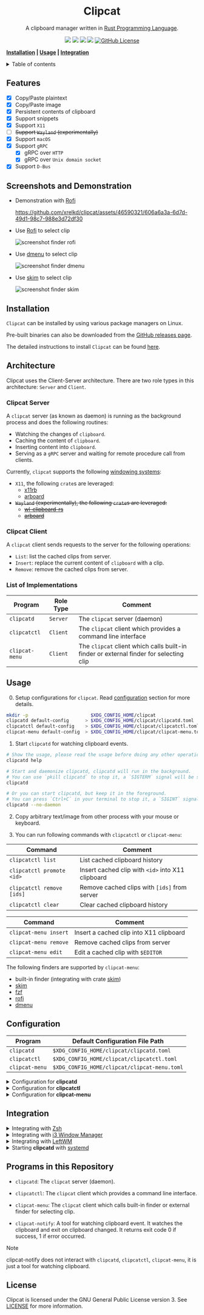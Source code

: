 <h1 align="center">Clipcat</h1>

<p align="center">
    A clipboard manager written in
    <a href="https://www.rust-lang.org/" target="_blank">Rust Programming Language</a>.
</p>

<p align="center">
    <a href="https://github.com/xrelkd/clipcat/releases"><img src="https://img.shields.io/github/v/release/xrelkd/clipcat.svg"></a>
    <a href="https://deps.rs/repo/github/xrelkd/clipcat"><img src="https://deps.rs/repo/github/xrelkd/clipcat/status.svg"></a>
    <a href="https://github.com/xrelkd/clipcat/actions?query=workflow%3ARust"><img src="https://github.com/xrelkd/clipcat/workflows/Rust/badge.svg"></a>
    <a href="https://github.com/xrelkd/clipcat/actions?query=workflow%3ARelease"><img src="https://github.com/xrelkd/clipcat/workflows/Release/badge.svg"></a>
    <a href="https://github.com/xrelkd/clipcat/blob/master/LICENSE"><img alt="GitHub License" src="https://img.shields.io/github/license/xrelkd/clipcat"></a>
</p>

**[Installation](#installation) | [Usage](#usage) | [Integration](#integration)**

<details>
<summary>Table of contents</summary>

- [Features](#features)
- [Installation](#installation)
- [Architecture](#architecture)
- [Usage](#usage)
- [Configuration](#configuration)
- [Integration](#integration)
- [Programs in this Repository](#programs-in-this-repository)
- [License](#license)

</details>

## Features

- [x] Copy/Paste plaintext
- [x] Copy/Paste image
- [x] Persistent contents of clipboard
- [x] Support snippets
- [x] Support `X11`
- [ ] ~~Support `Wayland` (experimentally)~~
- [x] Support `macOS`
- [x] Support `gRPC`
  - [x] gRPC over `HTTP`
  - [x] gRPC over `Unix domain socket`
- [x] Support `D-Bus`

## Screenshots and Demonstration

- Demonstration with [Rofi](https://github.com/davatorium/rofi)

  https://github.com/xrelkd/clipcat/assets/46590321/606a6a3a-6d7d-49d1-98c7-988e3d72df30

- Use [Rofi](https://github.com/davatorium/rofi) to select clip

  ![screenshot finder rofi](docs/_static/screenshot-finder-rofi.png)

- Use [dmenu](https://tools.suckless.org/dmenu/) to select clip

  ![screenshot finder dmenu](docs/_static/screenshot-finder-dmenu.png)

- Use [skim](https://github.com/lotabout/skim) to select clip

  ![screenshot finder skim](docs/_static/screenshot-finder-skim.png)

## Installation

`Clipcat` can be installed by using various package managers on Linux.

Pre-built binaries can also be downloaded from the [GitHub releases page](https://github.com/xrelkd/clipcat/releases).

The detailed instructions to install `Clipcat` can be found [here](docs/INSTALL.md).

## Architecture

Clipcat uses the Client-Server architecture. There are two role types in this architecture: `Server` and `Client`.

### Clipcat Server

A `clipcat` server (as known as daemon) is running as the background process and does the following routines:

- Watching the changes of `clipboard`.
- Caching the content of `clipboard`.
- Inserting content into `clipboard`.
- Serving as a `gRPC` server and waiting for remote procedure call from clients.

Currently, `clipcat` supports the following [windowing systems](https://en.wikipedia.org/wiki/Windowing_system):

- `X11`, the following `crate`s are leveraged:
  - [x11rb](https://github.com/psychon/x11rb)
  - [arboard](https://github.com/1Password/arboard)
- ~~`Wayland` (experimentally), the following `crate`s are leveraged:~~
  - ~~[wl-clipboard-rs](https://github.com/YaLTeR/wl-clipboard-rs)~~
  - ~~[arboard](https://github.com/1Password/arboard)~~

### Clipcat Client

A `clipcat` client sends requests to the server for the following operations:

- `List`: list the cached clips from server.
- `Insert`: replace the current content of `clipboard` with a clip.
- `Remove`: remove the cached clips from server.

### List of Implementations

| Program        | Role Type | Comment                                                                                |
| -------------- | --------- | -------------------------------------------------------------------------------------- |
| `clipcatd`     | `Server`  | The `clipcat` server (daemon)                                                          |
| `clipcatctl`   | `Client`  | The `clipcat` client which provides a command line interface                           |
| `clipcat-menu` | `Client`  | The `clipcat` client which calls built-in finder or external finder for selecting clip |

## Usage

0. Setup configurations for `clipcat`. Read [configuration](#configuration) section for more details.

```bash
mkdir -p                       $XDG_CONFIG_HOME/clipcat
clipcatd default-config      > $XDG_CONFIG_HOME/clipcat/clipcatd.toml
clipcatctl default-config    > $XDG_CONFIG_HOME/clipcat/clipcatctl.toml
clipcat-menu default-config  > $XDG_CONFIG_HOME/clipcat/clipcat-menu.toml
```

1. Start `clipcatd` for watching clipboard events.

```bash
# Show the usage, please read the usage before doing any other operations.
clipcatd help

# Start and daemonize clipcatd, clipcatd will run in the background.
# You can use `pkill clipcatd` to stop it, a `SIGTERM` signal will be sent to clipcatd.
clipcatd

# Or you can start clipcatd, but keep it in the foreground.
# You can press `Ctrl+C` in your terminal to stop it, a `SIGINT` signal will be sent to clipcatd.
clipcatd --no-daemon
```

2. Copy arbitrary text/image from other process with your mouse or keyboard.

3. You can run following commands with `clipcatctl` or `clipcat-menu`:

| Command                   | Comment                                           |
| ------------------------- | ------------------------------------------------- |
| `clipcatctl list`         | List cached clipboard history                     |
| `clipcatctl promote <id>` | Insert cached clip with `<id>` into X11 clipboard |
| `clipcatctl remove [ids]` | Remove cached clips with `[ids]` from server      |
| `clipcatctl clear`        | Clear cached clipboard history                    |

| Command               | Comment                                 |
| --------------------- | --------------------------------------- |
| `clipcat-menu insert` | Insert a cached clip into X11 clipboard |
| `clipcat-menu remove` | Remove cached clips from server         |
| `clipcat-menu edit`   | Edit a cached clip with `$EDITOR`       |

The following finders are supported by `clipcat-menu`:

- built-in finder (integrating with crate [skim](https://github.com/lotabout/skim))
- [skim](https://github.com/lotabout/skim)
- [fzf](https://github.com/junegunn/fzf)
- [rofi](https://github.com/davatorium/rofi)
- [dmenu](https://tools.suckless.org/dmenu/)

## Configuration

| Program        | Default Configuration File Path              |
| -------------- | -------------------------------------------- |
| `clipcatd`     | `$XDG_CONFIG_HOME/clipcat/clipcatd.toml`     |
| `clipcatctl`   | `$XDG_CONFIG_HOME/clipcat/clipcatctl.toml`   |
| `clipcat-menu` | `$XDG_CONFIG_HOME/clipcat/clipcat-menu.toml` |

<details>
    <summary>Configuration for <b>clipcatd</b></summary>

```toml
# Run as a traditional UNIX daemon.
daemonize = true
# Maximum number of clip history.
max_history = 50
# File path of clip history,
# if you omit this value, clipcatd persists history in `$XDG_CACHE_HOME/clipcat/clipcatd-history`.
history_file_path = "/home/<username>/.cache/clipcat/clipcatd-history"
# File path of PID file,
# if you omit this value, clipcatd places the PID file on `$XDG_RUNTIME_DIR/clipcatd.pid`.
pid_file = "/run/user/<user-id>/clipcatd.pid"
# Controls how often the program updates its stored value of the Linux
# primary selection. In the Linux environment, the primary selection is a
# mechanism that automatically updates to reflect the current highlighted text or
# object, typically updating with every mouse movement.
primary_threshold_ms = 5000

[log]
# Emit log message to a log file.
# If you omit this value, clipcatd disables emitting to a log file.
file_path = "/path/to/log/file"
# Emit log message to systemd-journald.
emit_journald = true
# Emit log message to stdout.
emit_stdout = false
# Emit log message to stderr.
emit_stderr = false
# Log level
level = "INFO"

[watcher]
# Enable watching X11 clipboard selection.
enable_clipboard = true
# Enable watching X11 primary selection.
enable_primary = true
# Ignore clips which match with one of the X11 `TARGETS`.
sensitive_x11_atoms = ["x-kde-passwordManagerHint"]
# Ignore text clips which match with one of the regular expressions.
# The regular expression engine is powered by https://github.com/rust-lang/regex .
denied_text_regex_patterns = []
# Ignore text clips with a length <= `filter_text_min_length`, in characters (Unicode scalar value), not in byte.
filter_text_min_length = 1
# Ignore text clips with a length > `filter_text_max_length`, in characters (Unicode scalar value), not in byte.
filter_text_max_length = 20000000
# Enable capturing image or not.
capture_image = true
# Ignore image clips with a size > `filter_image_max_size`, in byte.
filter_image_max_size = 5242880

[grpc]
# Enable gRPC over http.
enable_http = true
# Enable gRPC over unix domain socket.
enable_local_socket = true
# Host address for gRPC.
host = "127.0.0.1"
# Port number for gRPC.
port = 45045
# Path of unix domain socket.
# If you omit this value, clipcatd places the socket on `$XDG_RUNTIME_DIR/clipcat/grpc.sock`.
local_socket = "/run/user/<user-id>/clipcat/grpc.sock"

[dbus]
# Enable D-Bus.
enable = true

# Specify the identifier for current clipcat instance.
# The D-Bus service name shows as "org.clipcat.clipcat.instance-0".
# If identifier is not provided, D-Bus service name shows as "org.clipcat.clipcat".
identifier = "instance-0"

[desktop_notification]
# Enable desktop notification.
enable = true
# Path of a icon, the given icon will be displayed on desktop notification,
# if your desktop notification server supports showing a icon.
# If this value is not provided, the value `accessories-clipboard` is applied.
icon = "/path/to/the/icon"
# Timeout duration in milliseconds.
# This sets the time from the time the notification is displayed until it is
# closed again by the notification server.
timeout_ms = 2000
# Define the length of a long plaintext,
# if the length of a plaintext is >= `long_plaintext_length`,
# desktop notification is emitted.
# If this value is 0, no desktop desktop notification is emitted when fetched a long plaintext.
long_plaintext_length = 2000

# Snippets, only UTF-8 text is supported.
[[snippets]]
[snippets.Directory]
# Name of snippet.
name = "my-snippets"
# File path to the directory containing snippets.
path = "/home/user/snippets"

[[snippets]]
[snippets.File]
# Name of snippet.
name = "os-release"
# File path to the snippet.
path = "/etc/os-release"

[[snippets]]
[snippets.Text]
# Name of snippet.
name = "cxx-io-speed-up"
# Content of the snippet.
content = '''
int io_speed_up = [] {
    std::ios::sync_with_stdio(false);
    std::cin.tie(nullptr);
    std::cout.tie(nullptr);
    return 0;
}();
'''

[[snippets]]
[snippets.Text]
name = "rust-sieve-primes"
content = '''
fn sieve_primes(n: usize) -> Vec<usize> {
    if n < 2 {
        return Vec::new();
    }
    let root_n = f64::from(n as i32).sqrt().floor() as usize;
    let mut is_prime = vec![true; n + 1];
    for i in 2..=root_n {
        if !is_prime[i] {
            continue;
        }
        for j in ((i << 1)..=n).step_by(i) {
            is_prime[j] = false;
        }
    }
    is_prime
        .into_iter()
        .enumerate()
        .skip(2)
        .filter_map(|(i, x)| if x { Some(i) } else { None })
        .collect()
}
'''
```

</details>

<details>
    <summary>Configuration for <b>clipcatctl</b></summary>

```toml
# Server endpoint.
# clipcatctl connects to server via unix domain socket if `server_endpoint` is a file path like:
# "/run/user/<user-id>/clipcat/grpc.sock".
# clipcatctl connects to server via http if `server_endpoint` is a URL like: "http://127.0.0.1:45045".
server_endpoint = "/run/user/<user-id>/clipcat/grpc.sock"

[log]
# Emit log message to a log file.
# Delete this line to disable emitting to a log file.
file_path = "/path/to/log/file"
# Emit log message to systemd-journald
emit_journald = true
# Emit log message to stdout.
emit_stdout = false
# Emit log message to stderr.
emit_stderr = false
# Log level
level = "INFO"
```

</details>

<details>
    <summary>Configuration for <b>clipcat-menu</b></summary>

```toml
# Server endpoint
# clipcat-menu connects to server via unix domain socket if `server_endpoint` is a file path like:
# "/run/user/<user-id>/clipcat/grpc.sock".
# clipcat-menu connects to server via http if `server_endpoint` is a URL like: "http://127.0.0.1:45045".
server_endpoint = "/run/user/<user-id>/clipcat/grpc.sock"

# The default finder to invoke when no "--finder=<finder>" option provided.
finder = "rofi"

[log]
# Emit log message to a log file.
# Delete this line to disable emitting to a log file.
file_path = "/path/to/log/file"
# Emit log message to systemd-journald.
emit_journald = true
# Emit log message to stdout.
emit_stdout = false
# Emit log message to stderr.
emit_stderr = false
# Log level.
level = "INFO"

# Options for "rofi".
[rofi]
# Length of line.
line_length = 100
# Length of menu.
menu_length = 30
# Prompt of menu.
menu_prompt = "Clipcat"
# Extra arguments to pass to `rofi`.
extra_arguments = ["-mesg", "Please select a clip"]

# Options for "dmenu".
[dmenu]
# Length of line.
line_length = 100
# Length of menu.
menu_length = 30
# Prompt of menu.
menu_prompt = "Clipcat"
# Extra arguments to pass to `dmenu`.
extra_arguments = [
  "-fn",
  "SauceCodePro Nerd Font Mono-12",
  "-nb",
  "#282828",
  "-nf",
  "#ebdbb2",
  "-sb",
  "#d3869b",
  "-sf",
  "#282828",
]

# Customize your finder.
[custom_finder]
# External program name.
program = "fzf"
# Arguments for calling external program.
args = []
```

</details>

## Integration

<details>
    <summary>Integrating with <a href="https://www.zsh.org/" target="_blank">Zsh</a></summary>

For a `zsh` user, it is useful to integrate `clipcat` with `zsh`.

Add the following command in your `zsh` configuration file (`~/.zshrc`):

```bash
if type clipcat-menu >/dev/null 2>&1; then
    alias clipedit=' clipcat-menu --finder=builtin edit'
    alias clipdel=' clipcat-menu --finder=builtin remove'

    bindkey -s '^\' "^Q clipcat-menu --finder=builtin insert ^J"
    bindkey -s '^]' "^Q clipcat-menu --finder=builtin remove ^J"
fi
```

</details>

<details>
    <summary>Integrating with <a href="https://i3wm.org/" target="_blank">i3 Window Manager</a></summary>

For a `i3` window manager user, it is useful to integrate `clipcat` with `i3`.

Add the following options in your `i3` configuration file (`$XDG_CONFIG_HOME/i3/config`):

```
exec_always --no-startup-id clipcatd    # start clipcatd at startup

set $launcher-clipboard-insert clipcat-menu insert
set $launcher-clipboard-remove clipcat-menu remove

bindsym $mod+p exec $launcher-clipboard-insert
bindsym $mod+o exec $launcher-clipboard-remove
```

**NOTE**: You can use `rofi` or `dmenu` as the default finder.

</details>

<details>
    <summary>Integrating with <a href="http://leftwm.org/" target="_blank">LeftWM</a></summary>

For a `leftwm` user, it is useful to integrate `clipcat` with `leftwm`.

Add the following keybindings in your `leftwm` configuration file (`$XDG_CONFIG_HOME/leftwm/config.ron`):

```ron
(
    /* other configurations */
    keybind: [
        /* select clip from clipboard */
        (command: Execute, value: "clipcat-menu insert", modifier: ["modkey"], key: "p"),
        (command: Execute, value: "clipcat-menu remove", modifier: ["modkey"], key: "o"),
        /* other configurations */
    ],
    /* other configurations */
)
```

**NOTE**: You can use `rofi` or `dmenu` as the default finder.

Add the following command in your `$XDG_CONFIG_HOME/leftwm/themes/current/up`:

```bash
# other configurations

# Start clipcatd
clipcatd

# other configurations
```

Add the following command in your `$XDG_CONFIG_HOME/leftwm/themes/current/down`:

```bash
# other configurations

# Terminate clipcatd
pkill clipcatd

# other configurations
```

</details>

<details>
    <summary>Starting <b>clipcatd</b> with <a href="https://systemd.io/" target="_blank">systemd</a></summary>

Put the following snippet in `$XDG_CONFIG_HOME/systemd/user/clipcat.service`:

```
[Unit]
Description=Clipcat Daemon
PartOf=graphical-session.target

[Install]
WantedBy=graphical-session.target

[Service]
# NOTE: We assume that your `clipcatd` is placed at `/usr/bin/clipcatd`.
ExecStartPre=/bin/rm -f %t/clipcat/grpc.sock
ExecStart=/usr/bin/clipcatd --no-daemon --replace
Restart=on-failure
Type=simple
```

Enable and start `clipcat` with the following commands:

```bash
systemctl --user daemon-reload
systemctl --user enable clipcat.service
systemctl --user start clipcat.service
systemctl --user status clipcat.service
```

</details>

## Programs in this Repository

- `clipcatd`: The `clipcat` server (daemon).
- `clipcatctl`: The `clipcat` client which provides a command line interface.
- `clipcat-menu`: The `clipcat` client which calls built-in finder or external finder for selecting clip.

- `clipcat-notify`: A tool for watching clipboard event. It watches the clipboard and exit on clipboard changed. It returns exit code 0 if success, 1 if error occurred.

> [!Note]
> clipcat-notify does not interact with `clipcatd`, `clipcatctl`, `clipcat-menu`, it is just a tool for watching clipboard.

## License

Clipcat is licensed under the GNU General Public License version 3. See [LICENSE](./LICENSE) for more information.
